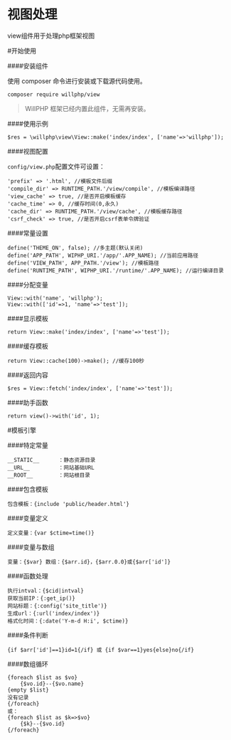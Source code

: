 # 视图处理
view组件用于处理php框架视图

#开始使用

####安装组件

使用 composer 命令进行安装或下载源代码使用。

    composer require willphp/view

> WillPHP 框架已经内置此组件，无需再安装。

####使用示例

    $res = \willphp\view\View::make('index/index', ['name'=>'willphp']);

####视图配置

`config/view.php`配置文件可设置：
	
	'prefix' => '.html', //模板文件后缀
	'compile_dir' => RUNTIME_PATH.'/view/compile', //模板编译路径
	'view_cache' => true, //是否开启模板缓存
	'cache_time' => 0, //缓存时间(0,永久)
	'cache_dir' => RUNTIME_PATH.'/view/cache', //模板缓存路径
	'csrf_check' => true, //是否开启csrf表单令牌验证

####常量设置

	define('THEME_ON', false); //多主题(默认关闭)
	define('APP_PATH', WIPHP_URI.'/app/'.APP_NAME); //当前应用路径
	define('VIEW_PATH', APP_PATH.'/view'); //模板路径
	define('RUNTIME_PATH', WIPHP_URI.'/runtime/'.APP_NAME); //运行编译目录

####分配变量

	View::with('name', 'willphp');
	View::with(['id'=>1, 'name'=>'test']);

####显示模板

	return View::make('index/index', ['name'=>'test']);

####缓存模板

	return View::cache(100)->make(); //缓存100秒

####返回内容

	$res = View::fetch('index/index', ['name'=>'test']);

####助手函数

	return view()->with('id', 1);

#模板引擎

####特定常量

    __STATIC__      ：静态资源目录 
    __URL__         ：网站基础URL
    __ROOT__        ：网站根目录

####包含模板

    包含模板：{include 'public/header.html'} 

####变量定义

    定义变量：{var $ctime=time()} 

####变量与数组

    变量：{$var} 数组：{$arr.id}，{$arr.0.0}或{$arr['id']}

####函数处理

    执行intval：{$cid|intval} 
    获取当前IP：{:get_ip()}
    网站标题：{:config('site_title')}
    生成url：{:url('index/index')}
    格式化时间：{:date('Y-m-d H:i', $ctime)}

####条件判断

    {if $arr['id']==1}id=1{/if} 或 {if $var==1}yes{else}no{/if}

####数组循环

    {foreach $list as $vo}
        {$vo.id}--{$vo.name}
    {empty $list}
    没有记录
    {/foreach}
    或：
    {foreach $list as $k=>$vo}
        {$k}--{$vo.id}
    {/foreach}

